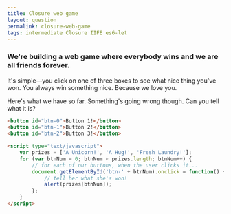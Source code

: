 ```yaml
---
title: Closure web game
layout: question
permalink: closure-web-game
tags: intermediate Closure IIFE es6-let
---
```


### We're building a web game where everybody wins and we are all friends forever.
It's simple—you click on one of three boxes to see what nice thing you've won. You always win something nice. Because we love you.

Here's what we have so far. Something's going wrong though. Can you tell what it is?

```html
<button id="btn-0">Button 1!</button>
<button id="btn-1">Button 2!</button>
<button id="btn-2">Button 3!</button>

<script type="text/javascript">
    var prizes = ['A Unicorn!', 'A Hug!', 'Fresh Laundry!'];
    for (var btnNum = 0; btnNum < prizes.length; btnNum++) {
        // for each of our buttons, when the user clicks it...
        document.getElementById('btn-' + btnNum).onclick = function() {
            // tell her what she's won!
            alert(prizes[btnNum]);
        };
    }
</script>
```
